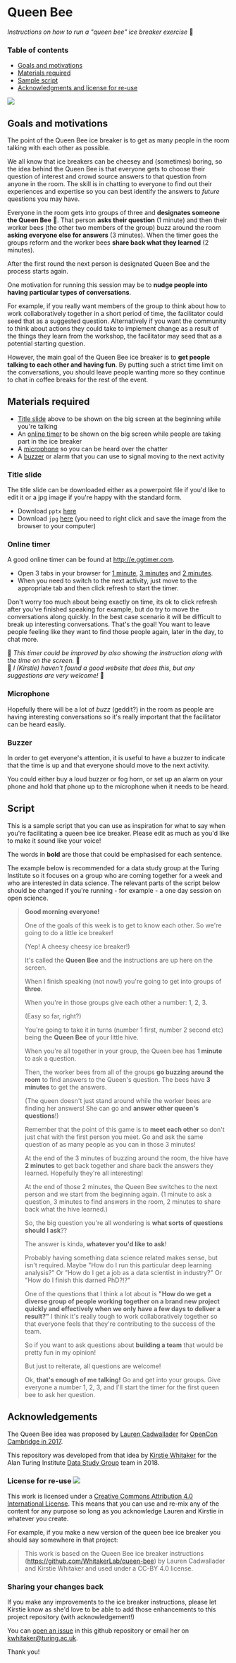 # Queen Bee

*Instructions on how to run a "queen bee" ice breaker exercise* :honeybee:

### Table of contents

* [Goals and motivations](#goals-and-motivations)
* [Materials required](#materials-required)
* [Sample script](#script)
* [Acknowledgments and license for re-use](#acknowledgements)

![](QueenBeeInstructions.jpg)

## Goals and motivations

The point of the Queen Bee ice breaker is to get as many people in the room talking with each other as possible.

We all know that ice breakers can be cheesey and (sometimes) boring, so the idea behind the Queen Bee is that everyone gets to choose their question of interest and crowd source answers to that question from anyone in the room.
The skill is in chatting to everyone to find out their experiences and expertise so you can best identify the answers to *future* questions you may have.

Everyone in the room gets into groups of three and **designates someone the Queen Bee** :honeybee:.
That person **asks their question** (1 minute) and then their worker bees (the other two members of the group) buzz around the room **asking everyone else for answers** (3 minutes).
When the timer goes the groups reform and the worker bees **share back what they learned** (2 minutes).

After the first round the next person is designated Queen Bee and the process starts again.

One motivation for running this session may be to **nudge people into having particular types of conversations**.

For example, if you really want members of the group to think about how to work collaboratively together in a short period of time, the facilitator could seed that as a suggested question.
Alternatively if you want the community to think about actions they could take to implement change as a result of the things they learn from the workshop, the facilitator may seed that as a potential starting question.

However, the main goal of the Queen Bee ice breaker is to **get people talking to each other and having fun**.
By putting such a strict time limit on the conversations, you should leave people wanting more so they continue to chat in coffee breaks for the rest of the event.

## Materials required

* [Title slide](#title-slide) above to be shown on the big screen at the beginning while you're talking
* An [online timer](#online-timer) to be shown on the big screen while people are taking part in the ice breaker
* A [microphone](#microphone) so you can be heard over the chatter
* A [buzzer](#buzzer) or alarm that you can use to signal moving to the next activity

### Title slide

The title slide can be downloaded either as a powerpoint file if you'd like to edit it or a jpg image if you're happy with the standard form.

* Download `pptx` [here](https://github.com/WhitakerLab/queen-bee/raw/master/QueenBeeInstructions.pptx)
* Download `jpg` [here](https://raw.githubusercontent.com/WhitakerLab/queen-bee/master/QueenBeeInstructions.jpg) (you need to right click and save the image from the browser to your computer)

### Online timer

A good online timer can be found at http://e.ggtimer.com.

* Open 3 tabs in your browser for [1 minute](https://e.ggtimer.com/1minutes), [3 minutes](https://e.ggtimer.com/3minutes) and [2 minutes](https://e.ggtimer.com/2minutes).
* When you need to switch to the next activity, just move to the appropriate tab and then click refresh to start the timer.

Don't worry too much about being exactly on time, its ok to click refresh after you've finished speaking for example, but do try to move the conversations along quickly.
In the best case scenario it will be difficult to break up interesting conversations.
That's the goal!
You want to leave people feeling like they want to find those people again, later in the day, to chat more.

:construction: *This timer could be improved by also showing the instruction along with the time on the screen.* :construction: <br>
:construction: *I (Kirstie) haven't found a good website that does this, but any suggestions are very welcome!* :construction: 

### Microphone

Hopefully there will be a lot of *buzz* (geddit?) in the room as people are having interesting conversations so it's really important that the facilitator can be heard easily.

### Buzzer

In order to get everyone's attention, it is useful to have a buzzer to indicate that the time is up and that everyone should move to the next activity.

You could either buy a loud buzzer or fog horn, or set up an alarm on your phone and hold that phone up to the microphone when it needs to be heard.

## Script

This is a sample script that you can use as inspiration for what to say when you're facilitating a queen bee ice breaker.
Please edit as much as you'd like to make it sound like your voice!

The words in **bold** are those that could be emphasised for each sentence.

The example below is recommended for a data study group at the Turing Institute so it focuses on a group who are coming together for a week and who are interested in data science.
The relevant parts of the script below should be changed if you're running - for example - a one day session on open science.

> **Good morning everyone!**
>
> One of the goals of this week is to get to know each other.
> So we're going to do a little ice breaker!
>
> (Yep! A cheesy cheesy ice breaker!)
>
> It's called the **Queen Bee** and the instructions are up here on the screen.
>
> When I finish speaking (not now!) you're going to get into groups of **three**.
>
> When you're in those groups give each other a number: 1, 2, 3.
>
> (Easy so far, right?)
>
> You're going to take it in turns (number 1 first, number 2 second etc) being the **Queen Bee** of your little hive.
>
> When you're all together in your group, the Queen bee has **1 minute** to ask a question.
>
> Then, the worker bees from all of the groups **go buzzing around the room** to find answers to the Queen's question.
> The bees have **3 minutes** to get the answers.
>
> (The queen doesn't just stand around while the worker bees are finding her answers!
> She can go and **answer other queen's questions**!)
>
> Remember that the point of this game is to **meet each other** so don't just chat with the first person you meet.
> Go and ask the same question of as many people as you can in those 3 minutes!
>
> At the end of the 3 minutes of buzzing around the room, the hive have **2 minutes** to get back together and share back the answers they learned.
> Hopefully they're all interesting!
> 
> At the end of those 2 minutes, the Queen Bee switches to the next person and we start from the beginning again.
> (1 minute to ask a question, 3 minutes to find answers in the room, 2 minutes to share back what the hive learned.)
>
> So, the big question you're all wondering is **what sorts of questions should I ask**??
>
> The answer is kinda, **whatever you'd like to ask**!
>
> Probably having something data science related makes sense, but isn't required.
> Maybe "How do I run this particular deep learning analysis?"
> Or "How do I get a job as a data scientist in industry?"
> Or "How do I finish this darned PhD?!?"
>
> One of the questions that I think a lot about is **"How do we get a diverse group of people working together on a brand new project quickly and effectively when we only have a few days to deliver a result?"**
> I think it's really tough to work collaboratively together so that everyone feels that they're contributing to the success of the team.
>
> So if you want to ask questions about **building a team** that would be pretty fun in my opinion!
>
> But just to reiterate, all questions are welcome!
>
> Ok, **that's enough of me talking!**
> Go and get into your groups.
> Give everyone a number 1, 2, 3, and I'll start the timer for the first queen bee to ask her question.

## Acknowledgements

The Queen Bee idea was proposed by [Lauren Cadwallader](https://osc.cam.ac.uk/osc-team-contacts/professional-activities-osc-staff/lauren-cadwallader) for [OpenCon Cambridge in 2017](https://www.opencon2018.org/opencon_2017_cambridge).

This repository was developed from that idea by [Kirstie Whitaker](https://whitakerlab.github.io/about) for the Alan Turing Institute [Data Study Group](https://www.turing.ac.uk/collaborate-turing/data-study-groups) team in 2018.

### License for re-use ![](https://i.creativecommons.org/l/by/4.0/88x31.png)

This work is licensed under a [Creative Commons Attribution 4.0 International License](http://creativecommons.org/licenses/by/4.0/).
This means that you can use and re-mix any of the content for any purpose so long as you acknowledge Lauren and Kirstie in whatever you create.</p>

For example, if you make a new version of the queen bee ice breaker you should say somewhere in that project:

> This work is based on the Queen Bee ice breaker instructions (https://github.com/WhitakerLab/queen-bee) by Lauren Cadwallader and Kirstie Whitaker and used under a CC-BY 4.0 license.

### Sharing your changes back

If you make any improvements to the ice breaker instructions, please let Kirstie know as she'd love to be able to add those enhancements to this project repository (with acknowledgement!)

You can [open an issue](https://github.com/WhitakerLab/queen-bee/issues) in this github repository or email her on [kwhitaker@turing.ac.uk](mailto:kwhitaker@turing.ac.uk).

Thank you!
